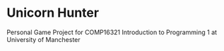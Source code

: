 # Unicorn Hunter
Personal Game Project for COMP16321 Introduction to Programming 1 at University of Manchester
